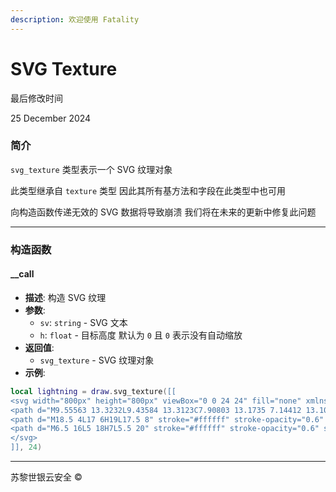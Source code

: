 ```yaml
---
description: 欢迎使用 Fatality
---
```


# SVG Texture

最后修改时间

25 December 2024

### 简介

`svg_texture` 类型表示一个 SVG 纹理对象

此类型继承自 `texture` 类型 因此其所有基方法和字段在此类型中也可用

向构造函数传递无效的 SVG 数据将导致崩溃 我们将在未来的更新中修复此问题

***

### 构造函数

#### \_\_call

* **描述**: 构造 SVG 纹理
* **参数**:
  * `sv`: `string` - SVG 文本
  * `h`: `float` - 目标高度 默认为 `0` 且 `0` 表示没有自动缩放
* **返回值**:
  * `svg_texture` - SVG 纹理对象
* **示例**:

```lua
local lightning = draw.svg_texture([[
<svg width="800px" height="800px" viewBox="0 0 24 24" fill="none" xmlns="http://www.w3.org/2000/svg">
<path d="M9.55563 13.3232L9.43584 13.3123C7.90803 13.1735 7.14412 13.104 6.90146 12.5814C6.65881 12.0588 7.09869 11.4304 7.97846 10.1736L11.5612 5.05544C12.1424 4.22517 12.433 3.81003 12.6836 3.89831C12.9342 3.98658 12.9005 4.4922 12.8331 5.50343L12.6299 8.55194C12.5685 9.47214 12.5379 9.93224 12.8023 10.2419C13.0667 10.5515 13.5259 10.5933 14.4444 10.6768L14.5642 10.6877C16.092 10.8265 16.8559 10.896 17.0985 11.4186C17.3412 11.9412 16.9013 12.5696 16.0215 13.8264L12.4388 18.9446C11.8576 19.7748 11.567 20.19 11.3164 20.1017C11.0658 20.0134 11.0995 19.5078 11.1669 18.4966L11.3701 15.4481C11.4315 14.5279 11.4621 14.0678 11.1977 13.7581C10.9333 13.4485 10.4741 13.4067 9.55563 13.3232Z" fill="#ffffff"/>
<path d="M18.5 4L17 6H19L17.5 8" stroke="#ffffff" stroke-opacity="0.6" stroke-linecap="round" stroke-linejoin="round"/>
<path d="M6.5 16L5 18H7L5.5 20" stroke="#ffffff" stroke-opacity="0.6" stroke-linecap="round" stroke-linejoin="round"/>
</svg>
]], 24)
```

***

苏黎世银云安全 ©
